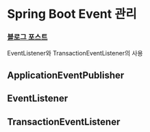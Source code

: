 # Spring Boot Event 관리

### [블로그 포스트](https://browngoo.tistory.com/19)

EventListener와 TransactionEventListener의 사용

## ApplicationEventPublisher

## EventListener

## TransactionEventListener